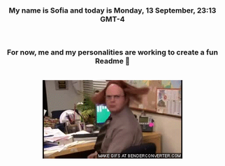 


<div align="center">
<h3 >My name is Sofia and today is Monday, 13 September, 23:13 GMT-4</h3><br>
<h3 >For now, me and my personalities are working to create a fun Readme 👋
</h3><br>
<img src='img/dwight.gif' alt='working...'/>
</div>
